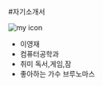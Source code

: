 #자기소개서

![my icon](https://encrypted-tbn3.gstatic.com/images?q=tbn:ANd9GcTYDtyy8zOTlnvj00MGxbMtPCy21TyWGcZtngv1kYJRI68QCQd2Sw)

* 이영재
* 컴퓨터공학과
* 취미 독서,게임,잠
* 좋아하는 가수 브루노마스
